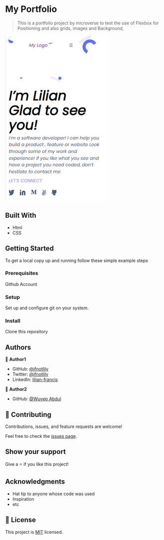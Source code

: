 # My Portfolio

> This is a portfolio project by microverse to test the use of Flexbox for Positioning and also grids, images and Background, 

![screenshot](images/screenshot.png)


## Built With

- Html
- CSS


## Getting Started


To get a local copy up and running follow these simple example steps

### Prerequisites
Github Account 

### Setup
Set up and configure git on your system.

### Install
Clone this repository





## Authors

👤 **Author1**

- GitHub: [@ifnotlily](https://github.com/ifnotlily)
- Twitter: [@ifnotlily](https://twitter.com/ifnotlily)
- LinkedIn: [lilian-francis](https://linkedin.com/in/lilian-francis)

👤 **Author2**

- GitHub: [@Wuyep Abdul](https://www.github.com/wuyepabdul)


## 🤝 Contributing

Contributions, issues, and feature requests are welcome!

Feel free to check the [issues page](../../issues/).

## Show your support

Give a ⭐️ if you like this project!

## Acknowledgments

- Hat tip to anyone whose code was used
- Inspiration
- etc

## 📝 License

This project is [MIT](./MIT.md) licensed.
